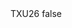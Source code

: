 <?xml version="1.0" encoding="UTF-8"?>
<CustomMetadata xmlns="http://soap.sforce.com/2006/04/metadata">
    <label>TXU26</label>
    <protected>false</protected>
</CustomMetadata>
